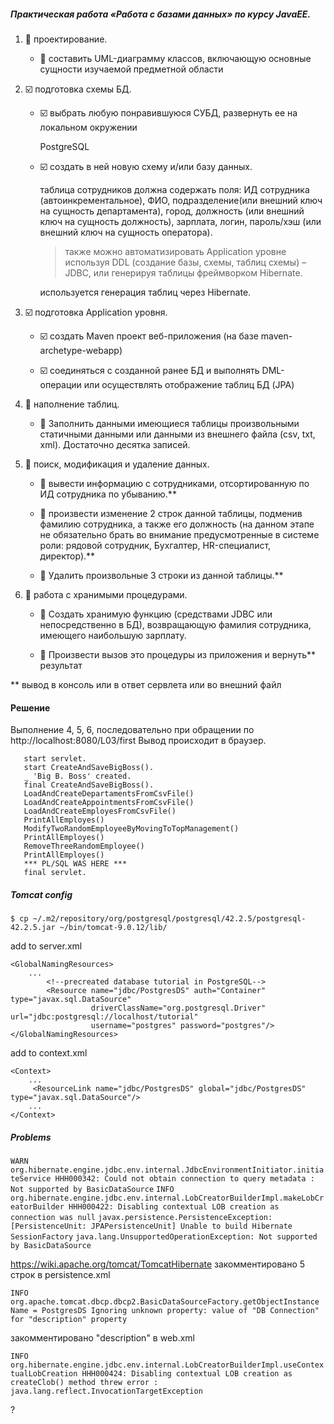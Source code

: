 ##### Практическая работа «Работа с базами данных» по курсу JavaEE.


1. :black_square_button: проектирование.

    - :black_square_button: составить UML-диаграмму классов, включающую основные сущности изучаемой предметной области 

2. :ballot_box_with_check: подготовка схемы БД.

    - :ballot_box_with_check: выбрать любую понравившуюся СУБД, развернуть ее на локальном окружении
 
        PostgreSQL  
   
    - :ballot_box_with_check: создать в ней новую схему и/или базу данных.
 
        таблица сотрудников должна содержать поля: 
            ИД сотрудника (автоинкрементальное), 
            ФИО, 
            подразделение(или внешний ключ на сущность департамента), 
            город, 
            должность (или внешний ключ на сущность должность), 
            зарплата, 
            логин, 
            пароль/хэш (или внешний ключ на сущность оператора).
   
        > также можно автоматизировать Application уровне используя DDL (создание базы, схемы, таблиц схемы) – JDBC, или генерируя таблицы фреймворком Hibernate.
        
        используется генерация таблиц через Hibernate.
 
3. :ballot_box_with_check: подготовка Application уровня.

    - :ballot_box_with_check: создать Maven проект веб-приложения (на базе maven-archetype-webapp)
 
    - :ballot_box_with_check: соединяться с созданной ранее БД и выполнять DML-операции  или осуществлять отображение таблиц БД (JPA)

4. :black_square_button: наполнение таблиц.

    - :black_square_button: Заполнить данными имеющиеся таблицы произвольными статичными данными или данными из внешнего файла (csv, txt, xml). Достаточно десятка записей.

5. :black_square_button: поиск, модификация и удаление данных.

    - :black_square_button: вывести информацию с сотрудниками, отсортированную по ИД сотрудника по убыванию.**
  
    - :black_square_button: произвести изменение 2 строк данной таблицы, подменив фамилию сотрудника, а также его должность (на данном этапе не обязательно брать во внимание предусмотренные в системе роли: рядовой сотрудник, Бухгалтер, HR-специалист, директор).**
  
    - :black_square_button: Удалить произвольные 3 строки из данной таблицы.**

6. :black_square_button: работа с хранимыми процедурами.

    - :black_square_button: Создать хранимую функцию (средствами JDBC или непосредственно в БД), возвращающую
   фамилия сотрудника, имеющего наибольшую зарплату. 
   
    - :black_square_button: Произвести вызов это процедуры из приложения и вернуть** результат

** вывод в консоль или в ответ сервлета или во внешний файл

#### Решение 

Выполнение 4, 5, 6, последовательно при обращении по http://localhost:8080/L03/first 
Вывод происходит в браузер.

```
   start servlet.
   start CreateAndSaveBigBoss().
   _ 'Big B. Boss' created.
   final CreateAndSaveBigBoss().
   LoadAndCreateDepartamentsFromCsvFile()
   LoadAndCreateAppointmentsFromCsvFile()
   LoadAndCreateEmployesFromCsvFile()
   PrintAllEmployes()
   ModifyTwoRandomEmployeeByMovingToTopManagement()
   PrintAllEmployes()
   RemoveThreeRandomEmployee()
   PrintAllEmployes()
   *** PL/SQL WAS HERE ***
   final servlet.
```

##### Tomcat config

`$ cp ~/.m2/repository/org/postgresql/postgresql/42.2.5/postgresql-42.2.5.jar ~/bin/tomcat-9.0.12/lib/`

add to server.xml 
```
<GlobalNamingResources>
    ...
        <!--precreated database tutorial in PostgreSQL-->
        <Resource name="jdbc/PostgresDS" auth="Container" type="javax.sql.DataSource"
                  driverClassName="org.postgresql.Driver" url="jdbc:postgresql://localhost/tutorial"
                  username="postgres" password="postgres"/>
</GlobalNamingResources>
```
add to context.xml 
```
<Context>
    ...
     <ResourceLink name="jdbc/PostgresDS" global="jdbc/PostgresDS" type="javax.sql.DataSource"/>
    ...
</Context>
```

##### Problems

`WARN  org.hibernate.engine.jdbc.env.internal.JdbcEnvironmentInitiator.initiateService HHH000342: Could not obtain connection to query metadata : Not supported by BasicDataSource`
`INFO  org.hibernate.engine.jdbc.env.internal.LobCreatorBuilderImpl.makeLobCreatorBuilder HHH000422: Disabling contextual LOB creation as connection was null`
`javax.persistence.PersistenceException: [PersistenceUnit: JPAPersistenceUnit] Unable to build Hibernate SessionFactory`
`java.lang.UnsupportedOperationException: Not supported by BasicDataSource`

https://wiki.apache.org/tomcat/TomcatHibernate
закомментировано 5 строк в persistence.xml


`INFO  org.apache.tomcat.dbcp.dbcp2.BasicDataSourceFactory.getObjectInstance Name = PostgresDS Ignoring unknown property: value of "DB Connection" for "description" property`

закомментировано "description" в web.xml

`INFO  org.hibernate.engine.jdbc.env.internal.LobCreatorBuilderImpl.useContextualLobCreation HHH000424: Disabling contextual LOB creation as createClob() method threw error : java.lang.reflect.InvocationTargetException`

?
